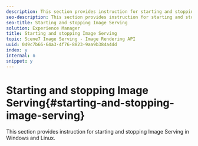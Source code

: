 ```yaml
---
description: This section provides instruction for starting and stopping Image Serving in Windows and Linux.
seo-description: This section provides instruction for starting and stopping Image Serving in Windows and Linux.
seo-title: Starting and stopping Image Serving
solution: Experience Manager
title: Starting and stopping Image Serving
topic: Scene7 Image Serving - Image Rendering API
uuid: 049c7b66-64a3-4f76-8823-9aa9b384a4dd
index: y
internal: n
snippet: y
---
```


# Starting and stopping Image Serving{#starting-and-stopping-image-serving}

This section provides instruction for starting and stopping Image Serving in Windows and Linux.

